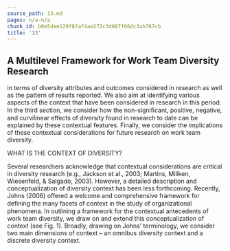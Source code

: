 ```yaml
---
source_path: 13.md
pages: n/a-n/a
chunk_id: b0e5dee129f8faf4ae272c3d887f66dc3ab767cb
title: '13'
---
```

## A Multilevel Framework for Work Team Diversity Research

in terms of diversity attributes and outcomes considered in research as well as the pattern of results reported. We also aim at identifying various aspects of the context that have been considered in research in this period. In the third section, we consider how the non-signiﬁcant, positive, negative, and curvilinear effects of diversity found in research to date can be explained by these contextual features. Finally, we consider the implications of these contextual considerations for future research on work team diversity.

WHAT IS THE CONTEXT OF DIVERSITY?

Several researchers acknowledge that contextual considerations are critical in diversity research (e.g., Jackson et al., 2003; Martins, Miliken, Wiesenfeld, & Salgado, 2003). However, a detailed description and conceptualization of diversity context has been less forthcoming. Recently, Johns (2006) offered a welcome and comprehensive framework for deﬁning the many facets of context in the study of organizational phenomena. In outlining a framework for the contextual antecedents of work team diversity, we draw on and extend this conceptualization of context (see Fig. 1). Broadly, drawing on Johns’ terminology, we consider two main dimensions of context – an omnibus diversity context and a discrete diversity context.
